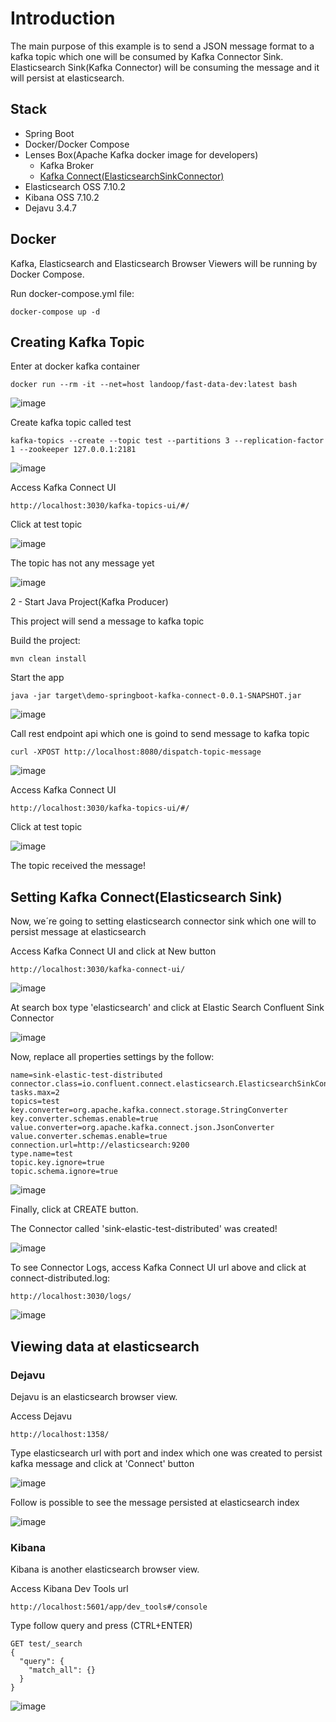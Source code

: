 # Introduction

The main purpose of this example is to send a JSON message format to a kafka topic which one will be consumed by Kafka Connector Sink.
Elasticsearch Sink(Kafka Connector) will be consuming the message and it will persist at elasticsearch.

## Stack
- Spring Boot
- Docker/Docker Compose
- Lenses Box(Apache Kafka docker image for developers)
  - Kafka Broker
  - [Kafka Connect(ElasticsearchSinkConnector)](https://docs.confluent.io/kafka-connect-elasticsearch/current/index.html)
- Elasticsearch OSS 7.10.2
- Kibana OSS 7.10.2
- Dejavu 3.4.7

## Docker

Kafka, Elasticsearch and Elasticsearch Browser Viewers will be running by Docker Compose.

Run docker-compose.yml file:
```
docker-compose up -d
```

## Creating Kafka Topic

Enter at docker kafka container
```
docker run --rm -it --net=host landoop/fast-data-dev:latest bash
```

![image](screenshots/001.jpeg)

Create kafka topic called test
```
kafka-topics --create --topic test --partitions 3 --replication-factor 1 --zookeeper 127.0.0.1:2181
```

![image](screenshots/002.jpeg)

Access Kafka Connect UI
```
http://localhost:3030/kafka-topics-ui/#/
```

Click at test topic

![image](screenshots/003.jpeg)

The topic has not any message yet

![image](screenshots/004.jpeg)

2 - Start Java Project(Kafka Producer)

This project will send a message to kafka topic

Build the project:

```
mvn clean install
```

Start the app

```
java -jar target\demo-springboot-kafka-connect-0.0.1-SNAPSHOT.jar
``` 

![image](screenshots/005.jpeg)

Call rest endpoint api which one is goind to send message to kafka topic
```
curl -XPOST http://localhost:8080/dispatch-topic-message
```

![image](screenshots/006.jpeg)

Access Kafka Connect UI
```
http://localhost:3030/kafka-topics-ui/#/
```

Click at test topic

![image](screenshots/007.jpeg)

The topic received the message!

## Setting Kafka Connect(Elasticsearch Sink)

Now, we´re going to setting elasticsearch connector sink which one will to persist message at elasticsearch

Access Kafka Connect UI and click at New button
 
```
http://localhost:3030/kafka-connect-ui/
```

![image](screenshots/008.jpeg)

At search box type 'elasticsearch' and click at Elastic Search Confluent Sink Connector

![image](screenshots/009.jpeg)

Now, replace all properties settings by the follow:

```
name=sink-elastic-test-distributed
connector.class=io.confluent.connect.elasticsearch.ElasticsearchSinkConnector
tasks.max=2
topics=test
key.converter=org.apache.kafka.connect.storage.StringConverter
key.converter.schemas.enable=true
value.converter=org.apache.kafka.connect.json.JsonConverter
value.converter.schemas.enable=true
connection.url=http://elasticsearch:9200
type.name=test
topic.key.ignore=true
topic.schema.ignore=true
```

![image](screenshots/010.jpeg)

Finally, click at CREATE button.

The Connector called 'sink-elastic-test-distributed' was created!

![image](screenshots/011.jpeg)

To see Connector Logs, access Kafka Connect UI url above and click at connect-distributed.log:

```
http://localhost:3030/logs/
```

![image](screenshots/012.jpeg)

## Viewing data at elasticsearch

### Dejavu

Dejavu is an elasticsearch browser view.

Access Dejavu
```
http://localhost:1358/
``` 
Type elasticsearch url with port and index which one was created to persist kafka message and click at 'Connect' button

![image](screenshots/013.jpeg)

Follow is possible to see the message persisted at elasticsearch index

![image](screenshots/014.jpeg)

### Kibana

Kibana is another elasticsearch browser view.

Access Kibana Dev Tools url
```
http://localhost:5601/app/dev_tools#/console
```

Type follow query and press (CTRL+ENTER)
```
GET test/_search
{
  "query": {
    "match_all": {}
  }
}
```

![image](screenshots/015.jpeg)

